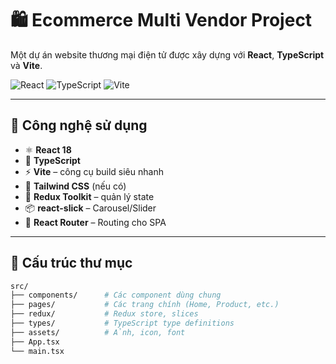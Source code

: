 # 🛍️ Ecommerce Multi Vendor Project

Một dự án website thương mại điện tử được xây dựng với **React**, **TypeScript** và **Vite**.

![React](https://img.shields.io/badge/React-18-blue?logo=react)
![TypeScript](https://img.shields.io/badge/TypeScript-5-blue?logo=typescript)
![Vite](https://img.shields.io/badge/Vite-5.0-purple?logo=vite)

---

## 🚀 Công nghệ sử dụng

- ⚛️ **React 18**
- 🧠 **TypeScript**
- ⚡ **Vite** – công cụ build siêu nhanh
- 🎨 **Tailwind CSS** (nếu có)
- 🧰 **Redux Toolkit** – quản lý state
- 📦 **react-slick** – Carousel/Slider
- 🔗 **React Router** – Routing cho SPA

---

## 📁 Cấu trúc thư mục

```bash
src/
├── components/      # Các component dùng chung
├── pages/           # Các trang chính (Home, Product, etc.)
├── redux/           # Redux store, slices
├── types/           # TypeScript type definitions
├── assets/          # Ảnh, icon, font
├── App.tsx
└── main.tsx
```
